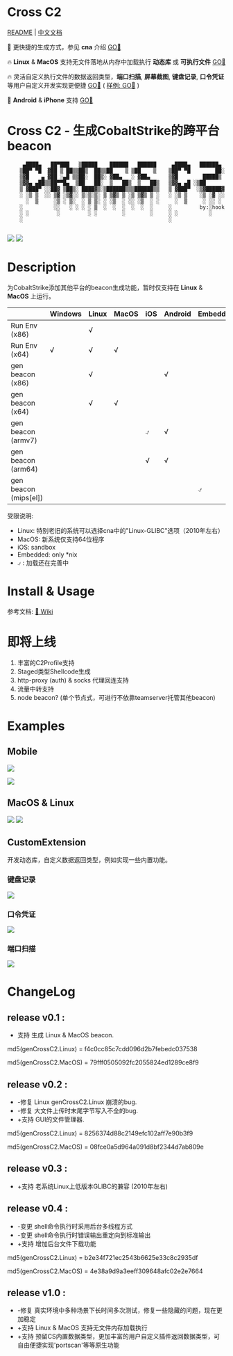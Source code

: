 # Cross C2

[README](README.md) | [中文文档](README_zh.md)

🚀 更快捷的生成方式，参见 **cna** 介绍 [GO📌](#cna插件方式)

🔥 **Linux** & **MacOS** 支持无文件落地从内存中加载执行 **动态库** 或 **可执行文件** [GO📖](https://gloxec.github.io/CrossC2/)

🔥 灵活自定义执行文件的数据返回类型，**端口扫描**, **屏幕截图**, **键盘记录**, **口令凭证** 等用户自定义开发实现更便捷 [GO📖](https://gloxec.github.io/CrossC2/)    ( [样例: GO📌](#CustomExtension) )

🎉 **Android** & **iPhone** 支持 [GO📌](#Mobile)

# Cross C2 - 生成CobaltStrike的跨平台beacon

```
     ▄████▄   ██▀███   ▒█████    ██████   ██████     ▄████▄   ██████▄ 
    ▒██▀ ▀█  ▓██ ▒ ██▒▒██▒  ██▒▒██    ▒ ▒██    ▒    ▒██▀ ▀█        ██░
    ▒▓█    ▄ ▓██ ░▄█ ▒▒██░  ██▒░ ▓██▄   ░ ▓██▄      ▒▓█        █████▒ 
    ▒▓▓▄ ▄██▒▒██▀▀█▄  ▒██   ██░  ▒   ██▒  ▒   ██▒   ▒▓▓▄ ▄█ ░▒██      
    ▒ ▓███▀ ░░██▓ ▒██▒░ ████▓▒░▒██████▒▒▒██████▒▒   ▒ ▓███▀  ░▒▓█████▓
    ░ ░▒ ▒  ░░ ▒▓ ░▒▓░░ ▒░▒░▒░ ▒ ▒▓▒ ▒ ░▒ ▒▓▒ ▒ ░   ░ ░▒ ▒    ░▒ ░▓ ░░
      ░  ▒     ░▒ ░ ▒░  ░ ▒ ▒░ ░ ░▒  ░ ░░ ░▒  ░ ░     ░  ▒     ░ ░░ ░ 
    ░          ░░   ░ ░ ░ ░ ▒  ░  ░  ░  ░  ░  ░     ░         by:░hook
    ░ ░         ░         ░ ░        ░        ░     ░ ░          ░    
    ░                                               ░                 
              
```

![](media/15794884596715/15794993795360.jpg)
![](media/15848885324084/15848892759774.jpg)


# Description

为CobaltStrike添加其他平台的beacon生成功能，暂时仅支持在 **Linux** & **MacOS** 上运行。


|  | Windows | Linux | MacOS | iOS | Android | Embedded |
| --- | --- | --- | --- | --- | --- | --- |
| Run Env (x86) |  | √ |  |  |  |  |
| Run Env (x64) | √ | √ | √ |  |  |  |
| gen beacon (x86) |  | √ |  |  | √ |  |
| gen beacon (x64) |  | √ | √ |  |  |  |
| gen beacon (armv7) |  |  |  | ⍻  | √ |  |
| gen beacon (arm64) |  |  |  | √ | √ |  |
| gen beacon (mips[el]) |  |  |  |  |  | ⍻ |

受限说明:
* Linux: 特别老旧的系统可以选择cna中的"Linux-GLIBC"选项（2010年左右）
* MacOS: 新系统仅支持64位程序
* iOS: sandbox 
* Embedded: only *nix
* ⍻ : 加载还在完善中

# Install & Usage

参考文档: [📖 Wiki](https//gloxec.github.io/CrossC2/)

# 即将上线

1. 丰富的C2Profile支持
2. Staged类型Shellcode生成
3. http-proxy (auth) & socks 代理回连支持
4. 流量中转支持 
5. node beacon? (单个节点式，可进行不依靠teamserver托管其他beacon)

# Examples

## Mobile
![](media/15848885324084/15848892759774.jpg)

![](media/15848885324084/15848892902723.jpg)

## MacOS & Linux

![](media/15794884596715/15795001494711.jpg)
![](media/15824278372797/15824282351545.jpg)

## CustomExtension

开发动态库，自定义数据返回类型，例如实现一些内置功能。

### 键盘记录
![](media/15854585486601/15854592406527.jpg)

### 口令凭证
![](media/15854585486601/15854601104042.jpg)

### 端口扫描
![](media/15854585486601/15854593957704.jpg)

# ChangeLog

## release v0.1 : 

* 支持 生成 Linux & MacOS beacon.

md5(genCrossC2.Linux) = f4c0cc85c7cdd096d2b7febedc037538

md5(genCrossC2.MacOS) = 79fff0505092fc2055824ed1289ce8f9

## release v0.2 : 

* -修复 Linux genCrossC2.Linux 崩溃的bug.
* -修复 大文件上传时末尾字节写入不全的bug.
* +支持 GUI的文件管理器.

md5(genCrossC2.Linux) = 8256374d88c2149efc102aff7e90b3f9

md5(genCrossC2.MacOS) = 08fce0a5d964a091d8bf2344d7ab809e

## release v0.3 :

* +支持 老系统Linux上低版本GLIBC的兼容 (2010年左右)

## release v0.4 :

* -变更 shell命令执行时采用后台多线程方式
* -变更 shell命令执行时错误输出重定向到标准输出
* +支持 增加后台文件下载功能

md5(genCrossC2.Linux) = b2e34f721ec2543b6625e33c8c2935df

md5(genCrossC2.MacOS) = 4e38a9d9a3eeff309648afc02e2e7664

## release v1.0 :

* -修复 真实环境中多种场景下长时间多次测试，修复一些隐藏的问题，现在更加稳定
* +支持 Linux & MacOS 支持无文件内存加载执行
* +支持 预留CS内置数据类型，更加丰富的用户自定义插件返回数据类型，可自由便捷实现'portscan'等等原生功能






